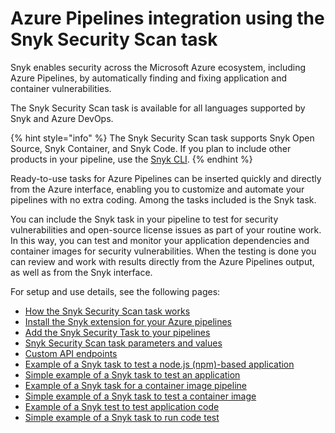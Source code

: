 # Azure Pipelines integration using the Snyk Security Scan task

Snyk enables security across the Microsoft Azure ecosystem, including Azure Pipelines, by automatically finding and fixing application and container vulnerabilities.

The Snyk Security Scan task is available for all languages supported by Snyk and Azure DevOps.

{% hint style="info" %}
The Snyk Security Scan task supports Snyk Open Source, Snyk Container, and Snyk Code. If you plan to include other products in your pipeline, use the [Snyk CLI](../../snyk-cli/).
{% endhint %}

Ready-to-use tasks for Azure Pipelines can be inserted quickly and directly from the Azure interface, enabling you to customize and automate your pipelines with no extra coding. Among the tasks included is the Snyk task.

You can include the Snyk task in your pipeline to test for security vulnerabilities and open-source license issues as part of your routine work. In this way, you can test and monitor your application dependencies and container images for security vulnerabilities. When the testing is done you can review and work with results directly from the Azure Pipelines output, as well as from the Snyk interface.

For setup and use details, see the following pages:

* [How the Snyk Security Scan task works](how-the-snyk-security-scan-task-works.md)
* [Install the Snyk extension for your Azure pipelines](install-the-snyk-extension-for-your-azure-pipelines.md)
* [Add the Snyk Security Task to your pipelines](add-the-snyk-security-task-to-your-pipelines.md)
* [Snyk Security Scan task parameters and values](snyk-security-scan-task-parameters-and-values.md)
* [Custom API endpoints](regional-api-endpoints.md)
* [Example of a Snyk task to test a node.js (npm)-based application](example-of-a-snyk-task-to-test-a-node.js-npm-based-application.md)
* [Simple example of a Snyk task to test an application](simple-example-of-a-snyk-task-to-test-an-application.md)
* [Example of a Snyk task for a container image pipeline](example-of-a-snyk-task-for-a-container-image-pipeline.md)
* [Simple example of a Snyk task to test a container image](simple-example-of-a-snyk-task-to-test-a-container-image.md)
* [Example of a Snyk test to test application code](example-of-a-snyk-task-to-test-application-code.md)
* [Simple example of a Snyk task to run code test](simple-example-of-a-snyk-task-to-run-a-code-test.md)
